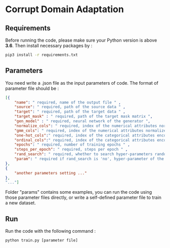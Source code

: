 # Corrupt Domain Adaptation

## Requirements
Before running the code, please make sure your Python version is above **3.6**.
Then install necessary packages by :
```sh
pip3 install -r requirements.txt
```

## Parameters
 You need write a .json file as the input parameters of code. The format of parameter file should be :
```json
[{
    "name": " required, name of the output file " ,
    "source": " required, path of the source data " ,
    "target": " required, path of the target data " ,
    "target_mask" : " required, path of the target mask matrix ",
    "gen_model" : " required, neural network of the generator ",
    "normalize_cols": " required, index of the numerical attributes normalized by simple-normalization " ,
    "gmm_cols": " required, index of the numerical attributes normalized by GMM-normalization " ,
    "one-hot_cols":" required, index of the categorical attributes encoded by one-hot encoding " ,
    "ordinal_cols":" required, index of the categorical attributes encoded by ordinal encoding " ,
    "epochs": " required, number of training epochs " ,
    "steps_per_epoch": " required, steps per epoch " ,
    "rand_search": " required, whether to search hyper-parameters randomly, yes or no " , 
    "param": " required if rand_search is 'no', hyper-parameter of the NN " ,  
},
{
    "another parameters setting ..."
},
"..."]
```
Folder "params" contains some examples, you can run the code using those parameter files directly, or write a self-defined parameter file to train a new dataset.

## Run
Run the code with the following command :
```sh
python train.py [parameter file]
```
